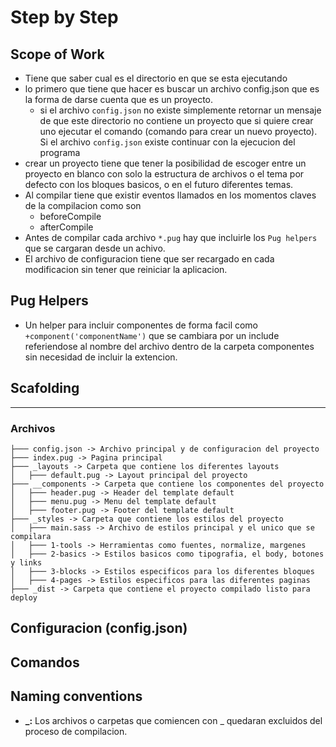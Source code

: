 # Step by Step

## Scope of Work

* Tiene que saber cual es el directorio en que se esta ejecutando
* lo primero que tiene que hacer es buscar un archivo config.json que es la forma de darse cuenta que es un proyecto.
  * si el archivo `config.json` no existe simplemente retornar un mensaje de que este directorio no contiene un proyecto que si quiere crear uno ejecutar el 
  comando (comando para crear un nuevo proyecto). Si el archivo `config.json` existe continuar con la ejecucion del programa
* crear un proyecto tiene que tener la posibilidad de escoger entre un proyecto en blanco con solo la estructura de archivos o el tema por defecto con los bloques basicos, o en el futuro diferentes temas.
* Al compilar tiene que existir eventos llamados en los momentos claves de la compilacion como son
  * beforeCompile
  * afterCompile
* Antes de compilar cada archivo `*.pug` hay que incluirle los `Pug helpers` que se cargaran desde un achivo.
* El archivo de configuracion tiene que ser recargado en cada modificacion sin tener que reiniciar la aplicacion.

## Pug Helpers

* Un helper para incluir componentes de forma facil como `+component('componentName')` que se cambiara por un include referiendose al nombre del archivo dentro de la carpeta componentes sin necesidad de incluir la extencion.

## Scafolding
---

### Archivos

```
├─── config.json -> Archivo principal y de configuracion del proyecto
├─── index.pug -> Pagina principal
├─── _layouts -> Carpeta que contiene los diferentes layouts
│   ├─── default.pug -> Layout principal del proyecto
├─── __components -> Carpeta que contiene los componentes del proyecto
│   ├─── header.pug -> Header del template default
│   ├─── menu.pug -> Menu del template default
│   ├─── footer.pug -> Footer del template default
├─── _styles -> Carpeta que contiene los estilos del proyecto
│   ├─── main.sass -> Archivo de estilos principal y el unico que se compilara
│   ├─── 1-tools -> Herramientas como fuentes, normalize, margenes
│   ├─── 2-basics -> Estilos basicos como tipografia, el body, botones y links
│   ├─── 3-blocks -> Estilos especificos para los diferentes bloques
│   ├─── 4-pages -> Estilos especificos para las diferentes paginas
├─── _dist -> Carpeta que contiene el proyecto compilado listo para deploy
```

## Configuracion (config.json)

## Comandos

## Naming conventions

* **_:** Los archivos o carpetas que comiencen con _ quedaran excluidos del proceso de compilacion.